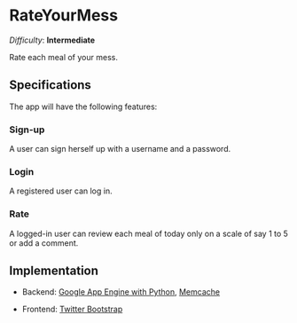 RateYourMess
============

_Difficulty_: __Intermediate__

Rate each meal of your mess.

## Specifications ##

The app will have the following features:

### Sign-up ###

A user can sign herself up with a username and a password.

### Login ###

A registered user can log in.

### Rate ###

A logged-in user can review each meal of today only on a scale of say 1 to 5 or add a comment.


## Implementation ##

* Backend: [Google App Engine with Python](https://developers.google.com/appengine/docs/python/gettingstartedpython27/introduction), [Memcache](https://developers.google.com/appengine/docs/python/memcache/)

* Frontend: [Twitter Bootstrap](http://getbootstrap.com/)